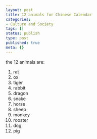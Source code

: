 ```yaml
---
layout: post
title: 12 animals for Chinese Calendar
categories:
- Culture and Society
tags: []
status: publish
type: post
published: true
meta: {}
---
```

the 12 animals are:
<ol>
	<li>rat</li>
	<li>ox</li>
	<li>tiger</li>
	<li>rabbit</li>
	<li>dragon</li>
	<li>snake</li>
	<li>horse</li>
	<li>sheep</li>
	<li>monkey</li>
	<li>rooster</li>
	<li>dog</li>
	<li>pig</li>
</ol>
